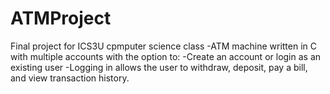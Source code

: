 # ATMProject
Final project for ICS3U cpmputer science class 
-ATM machine written in C with multiple accounts with the option to:
-Create an account or login as an existing user 
-Logging in allows the user to withdraw, deposit, pay a bill, and view transaction history. 
